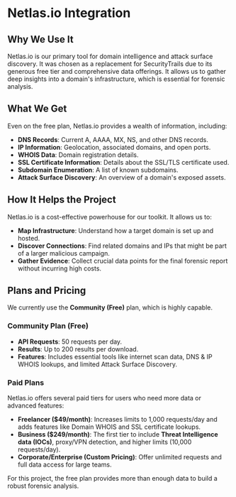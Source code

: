 # Netlas.io Integration

## Why We Use It

Netlas.io is our primary tool for domain intelligence and attack surface discovery. It was chosen as a replacement for SecurityTrails due to its generous free tier and comprehensive data offerings. It allows us to gather deep insights into a domain's infrastructure, which is essential for forensic analysis.

## What We Get

Even on the free plan, Netlas.io provides a wealth of information, including:

- **DNS Records**: Current A, AAAA, MX, NS, and other DNS records.
- **IP Information**: Geolocation, associated domains, and open ports.
- **WHOIS Data**: Domain registration details.
- **SSL Certificate Information**: Details about the SSL/TLS certificate used.
- **Subdomain Enumeration**: A list of known subdomains.
- **Attack Surface Discovery**: An overview of a domain's exposed assets.

## How It Helps the Project

Netlas.io is a cost-effective powerhouse for our toolkit. It allows us to:

- **Map Infrastructure**: Understand how a target domain is set up and hosted.
- **Discover Connections**: Find related domains and IPs that might be part of a larger malicious campaign.
- **Gather Evidence**: Collect crucial data points for the final forensic report without incurring high costs.

## Plans and Pricing

We currently use the **Community (Free)** plan, which is highly capable.

### Community Plan (Free)

- **API Requests**: 50 requests per day.
- **Results**: Up to 200 results per download.
- **Features**: Includes essential tools like internet scan data, DNS & IP WHOIS lookups, and limited Attack Surface Discovery.

### Paid Plans

Netlas.io offers several paid tiers for users who need more data or advanced features:

- **Freelancer ($49/month)**: Increases limits to 1,000 requests/day and adds features like Domain WHOIS and SSL certificate lookups.
- **Business ($249/month)**: The first tier to include **Threat Intelligence data (IOCs)**, proxy/VPN detection, and higher limits (10,000 requests/day).
- **Corporate/Enterprise (Custom Pricing)**: Offer unlimited requests and full data access for large teams.

For this project, the free plan provides more than enough data to build a robust forensic analysis.
